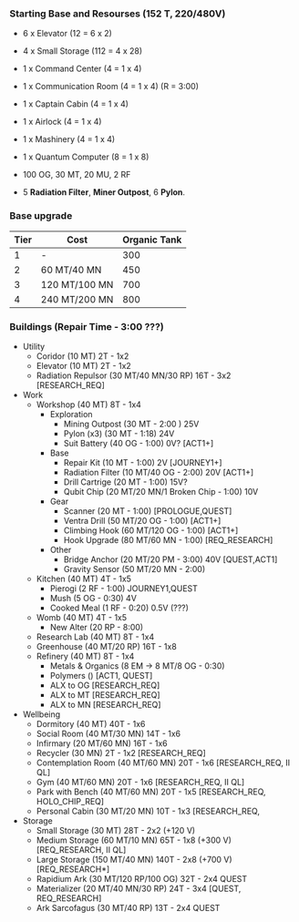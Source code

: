 ### Starting Base and Resourses (152 T, 220/480V)
- 6 x Elevator (12 = 6 x 2)
- 4 x Small Storage (112 = 4 x 28)
- 1 x Command Center (4 = 1 x 4)
- 1 x Communication Room (4 = 1 x 4) (R = 3:00)
- 1 x Captain Cabin (4 = 1 x 4)
- 1 x Airlock (4 = 1 x 4)
- 1 x Mashinery (4 = 1 x 4)
- 1 x Quantum Computer (8 = 1 x 8)

- 100 OG, 30 MT, 20 MU, 2 RF
- 5 __Radiation Filter__, __Miner Outpost__, 6 __Pylon__.

### Base upgrade
| Tier | Cost | Organic Tank |
| -----|------|--------------|
|  1   | -           | 300   |
|  2   | 60 MT/40 MN | 450   |
|  3   | 120 MT/100 MN | 700 |
|  4   | 240 MT/200 MN | 800 |

### Buildings (Repair Time - 3:00 ???)
- Utility
  - Coridor (10 MT) 2T - 1x2
  - Elevator (10 MT) 2T - 1x2
  - Radiation Repulsor (30 MT/40 MN/30 RP) 16T - 3x2 [RESEARCH_REQ]
- Work
  - Workshop (40 MT) 8T - 1x4
    - Exploration
      - Mining Outpost (30 MT - 2:00 ) 25V
      - Pylon (x3) (30 MT - 1:18) 24V
      - Suit Battery (40 OG - 1:00) 0V? [ACT1+]
    - Base
      - Repair Kit (10 MT - 1:00) 2V [JOURNEY1+]
      - Radiation Filter (10 MT/40 OG - 2:00) 20V [ACT1+]
      - Drill Cartrige (20 MT - 1:00) 15V?
      - Qubit Chip (20 MT/20 MN/1 Broken Chip - 1:00) 10V
    - Gear
      - Scanner (20 MT - 1:00) [PROLOGUE,QUEST]
      - Ventra Drill (50 MT/20 OG - 1:00) [ACT1+]
      - Climbing Hook (60 MT/120 OG - 1:00) [ACT1+]
      - Hook Upgrade (80 MT/60 MN - 1:00) [REQ_RESEARCH]
    - Other
      - Bridge Anchor (20 MT/20 PM - 3:00) 40V [QUEST,ACT1]
      - Gravity Sensor (50 MT/20 MN - 2:00) 
  - Kitchen (40 MT) 4T - 1x5
    - Pierogi (2 RF - 1:00) JOURNEY1,QUEST
    - Mush (5 OG - 0:30) 4V
    - Cooked Meal (1 RF - 0:20) 0.5V (???)
  - Womb (40 MT) 4T - 1x5
    - New Alter (20 RP - 8:00)
  - Research Lab (40 MT) 8T - 1x4
  - Greenhouse (40 MT/20 RP) 16T - 1x8
  - Refinery (40 MT) 8T - 1x4
    - Metals & Organics (8 EM -> 8 MT/8 OG - 0:30)
    - Polymers () [ACT1, QUEST]
    - ALX to OG [RESEARCH_REQ]
    - ALX to MT [RESEARCH_REQ]
    - ALX to MN [RESEARCH_REQ]
- Wellbeing
  - Dormitory (40 MT) 40T - 1x6
  - Social Room (40 MT/30 MN) 14T - 1x6
  - Infirmary (20 MT/60 MN) 16T - 1x6
  - Recycler (30 MN) 2T - 1x2 [RESEARCH_REQ]
  - Contemplation Room (40 MT/60 MN) 20T - 1x6 [RESEARCH_REQ, II QL]
  - Gym (40 MT/60 MN) 20T - 1x6 [RESEARCH_REQ, II QL]
  - Park with Bench (40 MT/60 MN) 20T - 1x5 [RESEARCH_REQ, HOLO_CHIP_REQ]
  - Personal Cabin (30 MT/20 MN) 10T - 1x3 [RESEARCH_REQ,
- Storage
  - Small Storage (30 MT) 28T - 2x2 (+120 V)
  - Medium Storage (60 MT/10 MN) 65T - 1x8 (+300 V) [REQ_RESEARCH, II QL]
  - Large Storage (150 MT/40 MN) 140T - 2x8 (+700 V) [REQ_RESEARCH*]
  - Rapidium Ark (30 MT/120 RP/100 OG) 32T - 2x4 QUEST
  - Materializer (20 MT/40 MN/30 RP) 24T - 3x4 [QUEST, REQ_RESEARCH]
  - Ark Sarcofagus (30 MT/40 RP) 13T - 2x4 QUEST
